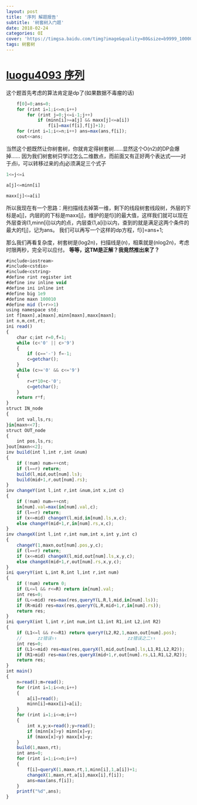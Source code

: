 ```yaml
---
layout: post
title: '序列 解题报告'
subtitle: '树套树入门题'
date: 2018-02-24
categories: OI
cover: 'https://timgsa.baidu.com/timg?image&quality=80&size=b9999_10000&sec=1519484702011&di=2f99be20662c255a75556a15667a6b49&imgtype=0&src=http%3A%2F%2Fpic1.5442.com%2F2015%2F0523%2F07%2F01.jpg'
tags: 树套树
---
```


# [luogu4093 序列](https://www.luogu.org/problemnew/show/P4093)

这个题首先考虑的算法肯定是dp了(如果数据不毒瘤的话)

```javascript
    f[0]=0;ans=0;
    for (rint i=1;i<=n;i++)
        for (rint j=0;j<=i-1;j++)
            if (minn[i]>=a[j] && maxx[j]<=a[i])
                f[i]=max(f[i],f[j]+1);
    for (rint i=1;i<=n;i++) ans=max(ans,f[i]);
    cout<<ans;

```

当然这个题既然让你树套树，你就肯定得树套树……显然这个O(n2)的DP会爆掉……
因为我们树套树只学过怎么二维数点，而前面又有正好两个表达式——对于点i，可以转移过来的点j必须满足三个式子

```javascript
1<=j<=i

a[j]<=minn[i]

maxx[j]<=a[i]

```

所以我现在有一个思路：用扫描线去掉第一维，剩下的线段树套线段树，外层的下标是a[j]，内层的的下标是maxx[j]，维护的是f[i]的最大值，这样我们就可以现在外层查询(1,minn[i])以内的点，内层查(1,a[i])以内，查到的就是满足这两个条件的最大的f[j]，记为ans。
我们可以再写一个这样的dp方程，f[i]=ans+1;

那么我们再看复杂度，树套树是(log2n)，扫描线是(n)，相乘就是(nlog2n)，考虑时限两秒，完全可以应付。
**等等，这TM是正解？我竟然推出来了？**

```javascript
#include<iostream>
#include<cstdio>
#include<cstring>
#define rint register int
#define inv inline void
#define ini inline int
#define big 1e9
#define maxn 100010
#define mid (l+r>>1)
using namespace std;
int f[maxn],a[maxn],minn[maxn],maxx[maxn];
int n,m,cnt,rt;
ini read()
{
	char c;int r=0,f=1;
	while (c<'0' || c>'9')
	{
		if (c=='-') f=-1;
		c=getchar();
	}
	while (c>='0' && c<='9')
	{
		r=r*10+c-'0';
		c=getchar();
	}
	return r*f;
}
struct IN_node
{
	int val,ls,rs;
}in[maxn<<7];
struct OUT_node
{
	int pos,ls,rs;
}out[maxn<<2];
inv build(int l,int r,int &num)
{
	if (!num) num=++cnt;
	if (l==r) return;
	build(l,mid,out[num].ls);
	build(mid+1,r,out[num].rs);
}
inv changeY(int l,int r,int &num,int x,int c)
{
	if (!num) num=++cnt;
	in[num].val=max(in[num].val,c);
	if (l==r) return;
	if (x<=mid) changeY(l,mid,in[num].ls,x,c);
	else changeY(mid+1,r,in[num].rs,x,c);
}
inv changeX(int l,int r,int num,int x,int y,int c)
{
	changeY(1,maxn,out[num].pos,y,c);
	if (l==r) return;
	if (x<=mid) changeX(l,mid,out[num].ls,x,y,c);
	else changeX(mid+1,r,out[num].rs,x,y,c);
}
ini queryY(int L,int R,int l,int r,int num)
{
	if (!num) return 0;
	if (L<=l && r<=R) return in[num].val;
	int res=0;
	if (L<=mid) res=max(res,queryY(L,R,l,mid,in[num].ls));
	if (R>mid) res=max(res,queryY(L,R,mid+1,r,in[num].rs));
	return res;
}
ini queryX(int l,int r,int num,int L1,int R1,int L2,int R2)
{
	if (L1<=l && r<=R1) return queryY(L2,R2,1,maxn,out[num].pos);
	//      zz错误↑↑                           zz错误之二↑↑ 
	int res=0;
	if (L1<=mid) res=max(res,queryX(l,mid,out[num].ls,L1,R1,L2,R2)); 
	if (R1>mid) res=max(res,queryX(mid+1,r,out[num].rs,L1,R1,L2,R2));
	return res;
}
int main()
{
	n=read();m=read();
	for (rint i=1;i<=n;i++) 
	{
		a[i]=read();
		minn[i]=maxx[i]=a[i];
	}
	for (rint i=1;i<=m;i++)
	{
		int x,y;x=read();y=read();
		if (minn[x]>y) minn[x]=y;
		if (maxx[x]<y) maxx[x]=y;
	}
	build(1,maxn,rt);
	int ans=0;
	for (rint i=1;i<=n;i++)
	{
		f[i]=queryX(1,maxn,rt,1,minn[i],1,a[i])+1;
		changeX(1,maxn,rt,a[i],maxx[i],f[i]);
		ans=max(ans,f[i]);
	}
	printf("%d",ans);
} 
```
